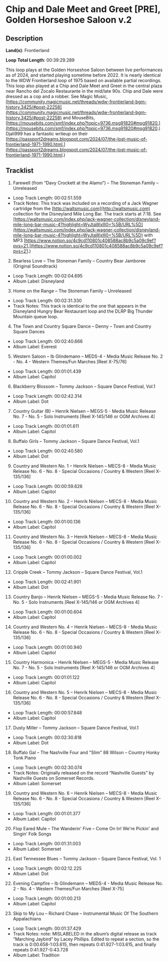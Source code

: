 # Chip and Dale Meet and Greet [PRE], Golden Horseshoe Saloon v.2

## Description

**Land(s)**: Frontierland

**Loop Total Length**: 00:39:29.289

This loop plays at the Golden Horseshoe Saloon between live performances as of 2024, and started playing sometime before 2022. It is nearly identical to the WDW Frontierland loop of 1975 based on available partial recordings. This loop also played at a Chip and Dale Meet and Greet in the central plaza near Rancho del Zocalo Restaurante in the mid/late 90s. Chip and Dale were dressed as a cop and a robber. See Magic Music, [https://community.magicmusic.net/threads/wdw-frontierland-bgm-history.3425/#post-22258](https://community.magicmusic.net/threads/wdw-frontierland-bgm-history.3425/#post-22258) and MouseBits, [https://mousebits.com/smf/index.php?topic=9736.msg91820#msg91820.](https://mousebits.com/smf/index.php?topic=9736.msg91820#msg91820.) Djali999 has a fantastic writeup on their [https://passport2dreams.blogspot.com/2024/07/the-lost-music-of-frontierland-1971-1990.html.](https://passport2dreams.blogspot.com/2024/07/the-lost-music-of-frontierland-1971-1990.html.)

## Tracklist

1. Farewell (from “Davy Crockett at the Alamo”) – The Stoneman Family – Unreleased
- Loop Track Length: 00:02:51.559
- Track Notes: This track was included on a recording of a Jack Wagner cartridge from the [http://waltsmusic.com](http://waltsmusic.com) collection for the Disneyland Mile Long Bar. The track starts at 7:18. See [https://waltsmusic.com/index.php/jack-wagner-collection/disneyland-mile-long-bar-music-4?highlight=WyJtaWxlIl0=%5B/URL%5D](https://waltsmusic.com/index.php/jack-wagner-collection/disneyland-mile-long-bar-music-4?highlight=WyJtaWxlIl0=%5B/URL%5D) with MP3 [https://www.notion.so/4c9cd110801c408588ac8b9c5a09c9ef?pvs=21.](https://www.notion.so/4c9cd110801c408588ac8b9c5a09c9ef?pvs=21.)

2. Bearless Love – The Stoneman Family – Country Bear Jamboree (Original Soundtrack)
- Loop Track Length: 00:02:04.695
- Album Label: Disneyland

3. Home on the Range – The Stoneman Family – Unreleased
- Loop Track Length: 00:02:31.330
- Track Notes: This track is identical to the one that appears in the Disneyland Hungry Bear Restaurant loop and the DLRP Big Thunder Mountain queue loop.

4. The Town and Country Square Dance – Denny – Town and Country Square Dances
- Loop Track Length: 00:02:40.666
- Album Label: Everest

5. Western Saloon – Ib Glindemann – MEDS-4 - Media Music Release No. 2 - No. 4 - Western Themes/Fun Marches [Reel X-75/76]
- Loop Track Length: 00:01:01.439
- Album Label: Capitol

6. Blackberry Blossom – Tommy Jackson – Square Dance Festival, Vol.1
- Loop Track Length: 00:02:42.314
- Album Label: Dot

7. Country Guitar (B) – Henrik Nielsen – MEGS-5 - Media Music Release No. 7 - No. 5 - Solo Instruments [Reel X-145/146 or OGM Archives 4]
- Loop Track Length: 00:01:01.611
- Album Label: Capitol

8. Buffalo Girls – Tommy Jackson – Square Dance Festival, Vol.1
- Loop Track Length: 00:02:40.580
- Album Label: Dot

9. Country and Western No. 1 – Henrik Nielsen – MECS-8 - Media Music Release No. 6 - No. 8 - Special Occasions / Country & Western [Reel X-135/136]
- Loop Track Length: 00:00:59.626
- Album Label: Capitol

10. Country and Western No. 2 – Henrik Nielsen – MECS-8 - Media Music Release No. 6 - No. 8 - Special Occasions / Country & Western [Reel X-135/136]
- Loop Track Length: 00:01:00.136
- Album Label: Capitol

11. Country and Western No. 3 – Henrik Nielsen – MECS-8 - Media Music Release No. 6 - No. 8 - Special Occasions / Country & Western [Reel X-135/136]
- Loop Track Length: 00:01:00.002
- Album Label: Capitol

12. Cripple Creek – Tommy Jackson – Square Dance Festival, Vol.1
- Loop Track Length: 00:02:41.901
- Album Label: Dot

13. Country Banjo – Henrik Nielsen – MEGS-5 - Media Music Release No. 7 - No. 5 - Solo Instruments [Reel X-145/146 or OGM Archives 4]
- Loop Track Length: 00:01:00.604
- Album Label: Capitol

14. Country and Western No. 4 – Henrik Nielsen – MECS-8 - Media Music Release No. 6 - No. 8 - Special Occasions / Country & Western [Reel X-135/136]
- Loop Track Length: 00:01:00.940
- Album Label: Capitol

15. Country Harmonica – Henrik Nielsen – MEGS-5 - Media Music Release No. 7 - No. 5 - Solo Instruments [Reel X-145/146 or OGM Archives 4]
- Loop Track Length: 00:01:01.122
- Album Label: Capitol

16. Country and Western No. 5 – Henrik Nielsen – MECS-8 - Media Music Release No. 6 - No. 8 - Special Occasions / Country & Western [Reel X-135/136]
- Loop Track Length: 00:00:57.848
- Album Label: Capitol

17. Dusty Miller – Tommy Jackson – Square Dance Festival, Vol.1
- Loop Track Length: 00:02:30.818
- Album Label: Dot

18. Buffalo Gal – The Nashville Four and "Slim" 88 Wilson – Country Honky Tonk Piano
- Loop Track Length: 00:02:30.074
- Track Notes: Originally released on the record “Nashville Guests” by Nashville Guests on Somerset Records.
- Album Label: Somerset

19. Country and Western No. 6 – Henrik Nielsen – MECS-8 - Media Music Release No. 6 - No. 8 - Special Occasions / Country & Western [Reel X-135/136]
- Loop Track Length: 00:01:01.377
- Album Label: Capitol

20. Flop Eared Mule – The Wanderin' Five – Come On In! We're Pickin' and Singin' Folk Songs
- Loop Track Length: 00:01:31.003
- Album Label: Somerset

21. East Tennessee Blues – Tommy Jackson – Square Dance Festival, Vol. 1
- Loop Track Length: 00:02:12.225
- Album Label: Dot

22. Evening Campfire – Ib Glindemann – MEDS-4 - Media Music Release No. 2 - No. 4 - Western Themes/Fun Marches [Reel X-75]
- Loop Track Length: 00:01:00.213
- Album Label: Capitol

23. Skip to My Lou – Richard Chase – Instrumental Music Of The Southern Appalachians
- Loop Track Length: 00:01:37.429
- Track Notes: note: MISLABELED in the album’s digital release as track “Marching Jaybird” by Lacey Phillips. Edited to repeat a section, so the track is 0:00.658-1:03.615, then repeats 0:41.927-1:03.615, and finally repeats 0:41.927-0:43.728
- Album Label: Tradition
